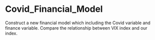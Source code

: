 # Covid_Financial_Model
Construct a new financial model which including the Covid variable and finance variable. Compare the relationship between VIX index and our index.
